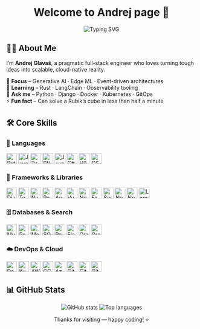 <!-- ================================================= HEADER ================================================= -->
<h1 align="center">Welcome&nbsp;to&nbsp;Andrej&nbsp;page&nbsp;👋</h1>

<p align="center">
<img
    src="https://readme-typing-svg.demolab.com?font=Fira+Code&weight=500&size=24&duration=4000&pause=1000&color=00E3B2&center=true&vCenter=true&multiline=true&width=520&height=50&lines=Welcome+to+Andrej's+Code+Lab;Cloud%E2%80%91Native+%E2%80%A2+AI+%E2%80%A2+DevOps"
    alt="Typing SVG"
  />
</p>

<!-- ================================================= ABOUT ================================================== -->
## 🧑‍💻 About&nbsp;Me
I’m **Andrej Glavaš**, a pragmatic full-stack engineer who loves turning tough ideas into scalable, cloud-native reality.  

🔭 **Focus** – Generative&nbsp;AI · Edge&nbsp;ML · Event-driven architectures  
🌱 **Learning** – Rust · LangChain · Observability tooling  
💬 **Ask me** – Python · Django · Docker · Kubernetes · GitOps  
⚡ **Fun fact** – Can solve a Rubik’s cube in less than half a minute

<!-- ================================================= SKILLS ================================================= -->
## 🛠️ Core&nbsp;Skills

### 📝 Languages
<div align="left">
  <img src="https://cdn.jsdelivr.net/gh/devicons/devicon/icons/python/python-original.svg"              height="28" alt="Python"/>
  <img src="https://cdn.jsdelivr.net/gh/devicons/devicon/icons/javascript/javascript-original.svg"      height="28" alt="JavaScript"/>
  <img src="https://cdn.jsdelivr.net/gh/devicons/devicon/icons/typescript/typescript-original.svg"      height="28" alt="TypeScript"/>
  <img src="https://cdn.jsdelivr.net/gh/devicons/devicon/icons/php/php-original.svg"                    height="28" alt="PHP"/>
  <img src="https://cdn.jsdelivr.net/gh/devicons/devicon/icons/java/java-original.svg"                  height="28" alt="Java"/>
  <img src="https://cdn.jsdelivr.net/gh/devicons/devicon/icons/csharp/csharp-original.svg"              height="28" alt="C#"/>
  <img src="https://cdn.jsdelivr.net/gh/devicons/devicon/icons/html5/html5-original.svg"                height="28" alt="HTML5"/>
  <img src="https://cdn.jsdelivr.net/gh/devicons/devicon/icons/css3/css3-original.svg"                  height="28" alt="CSS3"/>
</div>

### 🧰 Frameworks&nbsp;&amp;&nbsp;Libraries
<div align="left">
  <img src="https://cdn.jsdelivr.net/gh/devicons/devicon/icons/django/django-plain.svg"                 height="28" alt="Django"/>
  <img src="https://cdn.jsdelivr.net/gh/devicons/devicon/icons/tensorflow/tensorflow-original.svg"       height="28" alt="TensorFlow"/>
  <img src="https://cdn.jsdelivr.net/gh/devicons/devicon/icons/numpy/numpy-original.svg"                height="28" alt="NumPy"/>
  <img src="https://cdn.jsdelivr.net/gh/devicons/devicon/icons/redux/redux-original.svg"                height="28" alt="Redux"/>
  <img src="https://cdn.jsdelivr.net/gh/devicons/devicon/icons/angularjs/angularjs-plain.svg"           height="28" alt="Angular"/>
  <img src="https://cdn.jsdelivr.net/gh/devicons/devicon/icons/vuejs/vuejs-original.svg"                height="28" alt="Vue"/>
  <img src="https://cdn.jsdelivr.net/gh/devicons/devicon/icons/nodejs/nodejs-original.svg"              height="28" alt="Node.js"/>
  <img src="https://cdn.jsdelivr.net/gh/devicons/devicon/icons/express/express-original.svg"            height="28" alt="Express"/>
  <img src="https://cdn.jsdelivr.net/gh/devicons/devicon/icons/spring/spring-original.svg"             height="28" alt="Spring&nbsp;Boot"/>
  <img src="https://cdn.jsdelivr.net/gh/devicons/devicon/icons/nextjs/nextjs-original.svg"             height="28" alt="Next.js"/>
  <img src="https://cdn.jsdelivr.net/gh/devicons/devicon/icons/nestjs/nestjs-original.svg"             height="28" alt="NestJS"/>
  <img src="https://cdn.jsdelivr.net/gh/devicons/devicon/icons/laravel/laravel-original.svg"           height="28" alt="Laravel"/>
</div>

### 🗄️ Databases&nbsp;&amp;&nbsp;Search
<div align="left">
  <img src="https://cdn.jsdelivr.net/gh/devicons/devicon/icons/mysql/mysql-original.svg"               height="28" alt="MySQL"/>
  <img src="https://cdn.jsdelivr.net/gh/devicons/devicon/icons/postgresql/postgresql-original.svg"     height="28" alt="PostgreSQL"/>
  <img src="https://cdn.jsdelivr.net/gh/devicons/devicon/icons/mongodb/mongodb-original.svg"           height="28" alt="MongoDB"/>
  <img src="https://cdn.jsdelivr.net/gh/devicons/devicon/icons/sqlite/sqlite-original.svg"             height="28" alt="SQLite"/>
  <img src="https://cdn.jsdelivr.net/gh/devicons/devicon/icons/redis/redis-original.svg"               height="28" alt="Redis"/>
  <img src="https://cdn.jsdelivr.net/gh/devicons/devicon/icons/elasticsearch/elasticsearch-original.svg" height="28" alt="Elasticsearch"/>
  <img src="https://cdn.jsdelivr.net/gh/devicons/devicon/icons/oracle/oracle-original.svg"             height="28" alt="Oracle DB"/>
  <img src="https://cdn.jsdelivr.net/gh/devicons/devicon/icons/graphql/graphql-plain.svg"              height="28" alt="GraphQL"/>
</div>

### ☁️ DevOps&nbsp;&amp;&nbsp;Cloud
<div align="left">
  <img src="https://cdn.jsdelivr.net/gh/devicons/devicon/icons/docker/docker-original.svg"             height="28" alt="Docker"/>
  <img src="https://cdn.jsdelivr.net/gh/devicons/devicon/icons/kubernetes/kubernetes-plain.svg"        height="28" alt="Kubernetes"/>
  <img src="https://cdn.jsdelivr.net/gh/devicons/devicon/icons/amazonwebservices/amazonwebservices-original-wordmark.svg" height="28" alt="AWS"/>
  <img src="https://cdn.jsdelivr.net/gh/devicons/devicon/icons/googlecloud/googlecloud-plain.svg"      height="28" alt="GCP"/>
  <img src="https://cdn.jsdelivr.net/gh/devicons/devicon/icons/azure/azure-original.svg"               height="28" alt="Azure"/>
  <img src="https://cdn.jsdelivr.net/gh/devicons/devicon/icons/githubactions/githubactions-plain.svg"  height="28" alt="GitHub Actions"/>
  <img src="https://cdn.jsdelivr.net/gh/devicons/devicon/icons/git/git-original.svg"                   height="28" alt="Git"/>
  <img src="https://cdn.jsdelivr.net/gh/devicons/devicon/icons/gitlab/gitlab-original.svg"             height="28" alt="GitLab"/>
</div>

<!-- ================================================= STATS ================================================== -->
## 📊 GitHub&nbsp;Stats
<p align="center">
  <img src="https://github-readme-stats.vercel.app/api?username=AndrejGlavas&show_icons=true&theme=transparent&hide_border=true" alt="GitHub stats">
  <img src="https://github-readme-stats.vercel.app/api/top-langs/?username=AndrejGlavas&layout=compact&theme=transparent&hide_border=true&hide_progress=true" alt="Top languages">
</p>

<!-- ================================================= FOOTER ================================================= -->
<p align="center">Thanks for visiting — happy coding! ⭐️</p>
